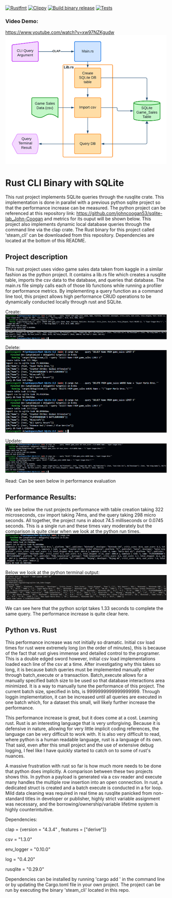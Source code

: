[![Rustfmt](https://github.com/johncoogan53/Rust-SQLite-CLI/actions/workflows/rustfmt.yml/badge.svg)](https://github.com/johncoogan53/Rust-SQLite-CLI/actions/workflows/rustfmt.yml)
[![Clippy](https://github.com/johncoogan53/Rust-SQLite-CLI/actions/workflows/lint.yml/badge.svg)](https://github.com/johncoogan53/Rust-SQLite-CLI/actions/workflows/lint.yml)
[![Build binary release](https://github.com/johncoogan53/Rust-SQLite-CLI/actions/workflows/release.yml/badge.svg)](https://github.com/johncoogan53/Rust-SQLite-CLI/actions/workflows/release.yml)
[![Tests](https://github.com/johncoogan53/Rust-SQLite-CLI/actions/workflows/tests.yml/badge.svg)](https://github.com/johncoogan53/Rust-SQLite-CLI/actions/workflows/tests.yml)
### Video Demo:
https://www.youtube.com/watch?v=xw97NZKgudw
![Alt text](Rust_SQLite_CLI.png)

# Rust CLI Binary with SQLite

This rust project implements SQLite queries through the rusqlite crate. This implementation is done in parallel with a previous python sqlite project so that the performance increase can be measured. The python project can be referenced at this repository link: https://github.com/johncoogan53/sqlite-lab_John-Coogan and metrics for its ouput will be shown below. This project also implements dynamic local database queries through the command line via the clap crate. The Rust binary for this project called 'steam_cli' can be downloaded from this repository. Dependencies are located at the bottom of this README.

## Project description
This rust project uses video game sales data taken from kaggle in a similar fashion as the python project. It contains a lib.rs file which creates a rusqlite table, imports the csv data to the database, and queries that database. The main.rs file simply calls each of those lib functions while running a profiler for performance metrics. By implementing a query function as a command line tool, this project allows high performance CRUD operations to be dynamically conducted locally through rust and SQLite. 

Create:
![Alt text](RustSQLiteCreate.png)
![Alt text](RustSQLiteCreate2.png)

Delete:
![Alt text](RustSQLiteDel.png)

Update:
![Alt text](RustSQLiteUpdate.png)

Read:
Can be seen below in performance evaluation

## Performance Results:
We see below the rust projects performance with table creation taking 322 microseconds, csv import taking 74ms, and the query taking 298 micro seconds. All together, the project runs in about 74.5 milliseconds or 0.0745 seconds. This is a single run and these times vary moderately but the comparison is quite clear when we look at the python run times.
![Alt text](rust_performance.png)

Below we look at the python terminal output:
 ![Alt text](Python_performance.png)

 We can see here that the python script takes 1.33 seconds to complete the same query. The performance increase is quite clear here. 

 ## Python vs. Rust

 This performance increase was not initially so dramatic. Initial csv load times for rust were extremely long (on the order of minutes), this is because of the fact that rust gives immense and detailed control to the programer. This is a double edged sword however, initial csv load implementations loaded each line of the csv at a time. After investigating why this takes so long, it is because batch queries must be implemented manually either through batch_execute or a transaction. Batch_execute allows for a manually specified batch size to be used so that database interactions area minimized. It is a way to manually tune the performance of this project. The current batch size, specified in bits, is 9999999999999999999. Through loggin implementation, it can be increased until all queries are executed in one batch which, for a dataset this small, will likely further increase the performance. 

 This performance increase is great, but it does come at a cost. Learning rust. Rust is an interesting language that is very unforgiving. Because it is defensive in nature, allowing for very little implicit coding references, the language can be very difficult to work with. It is also very difficult to read, where python is a human readable language, rust is a language of its own. That said, even after this small project and the use of extensive debug logging, I feel like I have quickly started to catch on to some of rust's nuances. 

 A massive frustration with rust so far is how much more needs to be done that python does implicitly. A comparison between these two projects shows this. In python a payload is generated via a csv reader and execute many handles the multiple row insertion into an open connection. In rust, a dedicated struct is created and a batch execute is conducted in a for loop. Mild data cleaning was required in real time as rusqlite panicked from non-standard titles in developer or publisher, highly strict variable assignment was necessary, and the borrowing/ownership/variable lifetime system is highly counterintuitive.

 Dependencies:

clap = {version = "4.3.4" , features = ["derive"]}

csv = "1.3.0"

env_logger = "0.10.0"

log = "0.4.20"

rusqlite = "0.29.0"

Dependencies can be installed by running 'cargo add <dependency>' in the command line or by updating the Cargo.toml file in your own project. The project can be run by executing the binary 'steam_cli' located in this repo.
